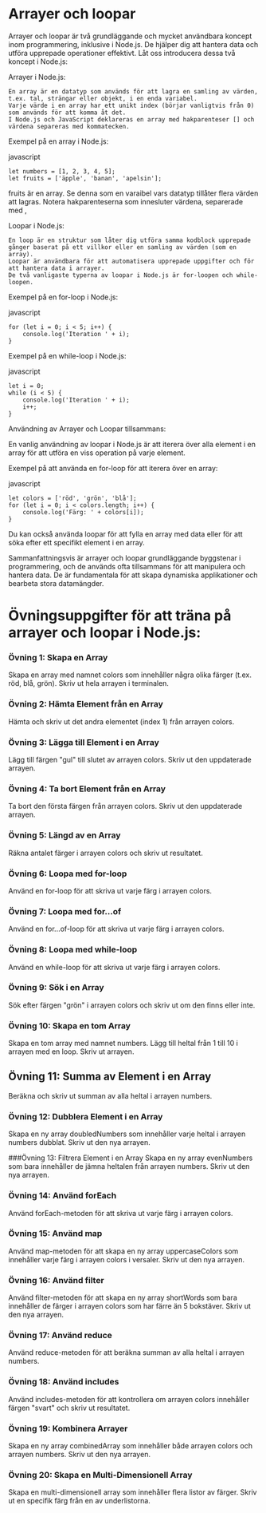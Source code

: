 # Arrayer och loopar
Arrayer och loopar är två grundläggande och mycket användbara koncept inom programmering, inklusive i Node.js. De hjälper dig att hantera data och utföra upprepade operationer effektivt. Låt oss introducera dessa två koncept i Node.js:

Arrayer i Node.js:

    En array är en datatyp som används för att lagra en samling av värden, t.ex. tal, strängar eller objekt, i en enda variabel.
    Varje värde i en array har ett unikt index (börjar vanligtvis från 0) som används för att komma åt det.
    I Node.js och JavaScript deklareras en array med hakparenteser [] och värdena separeras med kommatecken.

Exempel på en array i Node.js:

javascript

    let numbers = [1, 2, 3, 4, 5];
    let fruits = ['äpple', 'banan', 'apelsin'];

fruits är en array. Se denna som en varaibel vars datatyp tillåter flera värden att lagras.
Notera hakparenteserna som innesluter värdena, separerade med ,


Loopar i Node.js:

    En loop är en struktur som låter dig utföra samma kodblock upprepade gånger baserat på ett villkor eller en samling av värden (som en array).
    Loopar är användbara för att automatisera upprepade uppgifter och för att hantera data i arrayer.
    De två vanligaste typerna av loopar i Node.js är for-loopen och while-loopen.

Exempel på en for-loop i Node.js:

javascript

    for (let i = 0; i < 5; i++) {
        console.log('Iteration ' + i);
    }

Exempel på en while-loop i Node.js:

javascript

    let i = 0;
    while (i < 5) {
        console.log('Iteration ' + i);
        i++;
    }

Användning av Arrayer och Loopar tillsammans:

En vanlig användning av loopar i Node.js är att iterera över alla element i en array för att utföra en viss operation på varje element.

Exempel på att använda en for-loop för att iterera över en array:

javascript

    let colors = ['röd', 'grön', 'blå'];
    for (let i = 0; i < colors.length; i++) {
        console.log('Färg: ' + colors[i]);
    }

Du kan också använda loopar för att fylla en array med data eller för att söka efter ett specifikt element i en array.

Sammanfattningsvis är arrayer och loopar grundläggande byggstenar i programmering, och de används ofta tillsammans för att manipulera och hantera data. De är fundamentala för att skapa dynamiska applikationer och bearbeta stora datamängder.


# Övningsuppgifter  för att träna på arrayer och loopar i Node.js:

### Övning 1: Skapa en Array
Skapa en array med namnet colors som innehåller några olika färger (t.ex. röd, blå, grön). Skriv ut hela arrayen i terminalen.

### Övning 2: Hämta Element från en Array
Hämta och skriv ut det andra elementet (index 1) från arrayen colors.

### Övning 3: Lägga till Element i en Array
Lägg till färgen "gul" till slutet av arrayen colors. Skriv ut den uppdaterade arrayen.

### Övning 4: Ta bort Element från en Array
Ta bort den första färgen från arrayen colors. Skriv ut den uppdaterade arrayen.

### Övning 5: Längd av en Array
Räkna antalet färger i arrayen colors och skriv ut resultatet.

### Övning 6: Loopa med for-loop
Använd en for-loop för att skriva ut varje färg i arrayen colors.

### Övning 7: Loopa med for...of
Använd en for...of-loop för att skriva ut varje färg i arrayen colors.

### Övning 8: Loopa med while-loop
Använd en while-loop för att skriva ut varje färg i arrayen colors.

### Övning 9: Sök i en Array
Sök efter färgen "grön" i arrayen colors och skriv ut om den finns eller inte.

### Övning 10: Skapa en tom Array
Skapa en tom array med namnet numbers. Lägg till heltal från 1 till 10 i arrayen med en loop. Skriv ut arrayen.

## Övning 11: Summa av Element i en Array
Beräkna och skriv ut summan av alla heltal i arrayen numbers.

### Övning 12: Dubblera Element i en Array
Skapa en ny array doubledNumbers som innehåller varje heltal i arrayen numbers dubblat. Skriv ut den nya arrayen.

###Övning 13: Filtrera Element i en Array
Skapa en ny array evenNumbers som bara innehåller de jämna heltalen från arrayen numbers. Skriv ut den nya arrayen.

### Övning 14: Använd forEach
Använd forEach-metoden för att skriva ut varje färg i arrayen colors.

### Övning 15: Använd map
Använd map-metoden för att skapa en ny array uppercaseColors som innehåller varje färg i arrayen colors i versaler. Skriv ut den nya arrayen.

### Övning 16: Använd filter
Använd filter-metoden för att skapa en ny array shortWords som bara innehåller de färger i arrayen colors som har färre än 5 bokstäver. Skriv ut den nya arrayen.

### Övning 17: Använd reduce
Använd reduce-metoden för att beräkna summan av alla heltal i arrayen numbers.

### Övning 18: Använd includes
Använd includes-metoden för att kontrollera om arrayen colors innehåller färgen "svart" och skriv ut resultatet.

### Övning 19: Kombinera Arrayer
Skapa en ny array combinedArray som innehåller både arrayen colors och arrayen numbers. Skriv ut den nya arrayen.

### Övning 20: Skapa en Multi-Dimensionell Array
Skapa en multi-dimensionell array som innehåller flera listor av färger. Skriv ut en specifik färg från en av underlistorna.
